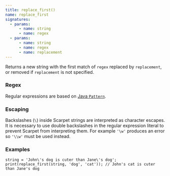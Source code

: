 ```yaml
---
title: replace_first()
name: replace_first
signatures:
  - params:
      - name: string
      - name: regex
  - params:
      - name: string
      - name: regex
      - name: replacement
---
```


Returns a new string with the first match of `regex` replaced by `replacement`,
or removed if `replacement` is not specified.

### Regex

Regular expressions are based on [Java `Pattern`].

### Escaping

Backslashes (`\`) inside Scarpet strings are interpreted as character escapes.
It is necessary to use double backslashes in the regular expression literal to
prevent Scarpet from interpreting them. For example `'\w'` produces an error so
`'\\w'` must be used instead.

### Examples

```scarpet
string = 'John\'s dog is cuter than Jane\'s dog';
print(replace_first(string, 'dog', 'cat')); // John's cat is cuter than Jane's dog
```

[Java `Pattern`]:
  https://docs.oracle.com/en/java/javase/17/docs/api/java.base/java/util/regex/Pattern.html

